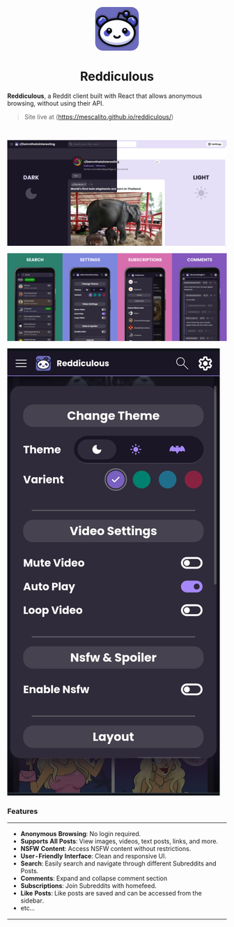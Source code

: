 <p align="center"><img src="/public/icon_big.png" width="100" alt="Reddiculous Logo"></p>

<div align="center">
<h1>Reddiculous</h1>
</div>

**Reddiculous**, a Reddit client built with React that allows anonymous browsing, without using their API.

> Site live at (https://mescalito.github.io/reddiculous/)

<br/>

![theme](https://github.com/mescalito/reddiculous/blob/main/landing1.png)

![phone-showcase](https://github.com/mescalito/reddiculous/blob/main/landing2.png)

![phone-options](https://github.com/mescalito/reddiculous/blob/main/landing3.jpg)


### Features

<table>
<tr>
<td>
  
- **Anonymous Browsing**: No login required.
- **Supports All Posts**: View images, videos, text posts, links, and more.
- **NSFW Content**: Access NSFW content without restrictions.
- **User-Friendly Interface**: Clean and responsive UI.
- **Search**: Easily search and navigate through different Subreddits and Posts.
- **Comments**: Expand and collapse comment section
- **Subscriptions**: Join Subreddits with homefeed.
- **Like Posts**: Like posts are saved and can be accessed from the sidebar.
- etc...

</td>
</tr>
</table>

